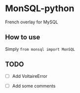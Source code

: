 # MonSQL-python

French overlay for MySQL

## How to use

Simply `from monsql import MonSQL`

## TODO

* [ ] Add VoltaireError
* [ ] Add some comments

